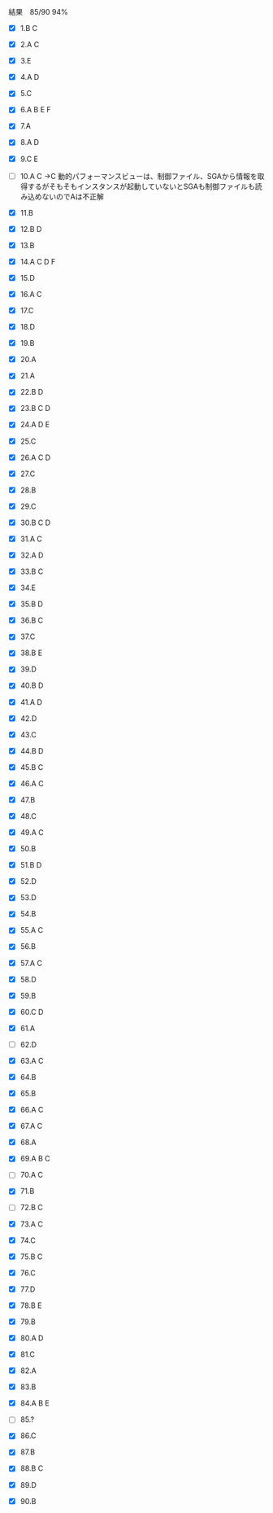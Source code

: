 結果　85/90 94%　
- [x] 1.B C 
- [x] 2.A C
- [x] 3.E
- [x] 4.A D
- [x] 5.C
- [x] 6.A B E F
- [x] 7.A
- [x] 8.A D
- [x] 9.C E
- [ ] 10.A C →C 
動的パフォーマンスビューは、制御ファイル、SGAから情報を取得するがそもそもインスタンスが起動していないとSGAも制御ファイルも読み込めないのでAは不正解
- [x] 11.B
- [x] 12.B D
- [x] 13.B
- [x] 14.A C D F
- [x] 15.D
- [x] 16.A C
- [x] 17.C 
- [x] 18.D
- [x] 19.B
- [x] 20.A
- [x] 21.A
- [x] 22.B D
- [x] 23.B C D
- [x] 24.A D E
- [x] 25.C
- [x] 26.A C D
- [x] 27.C
- [x] 28.B
- [x] 29.C
- [x] 30.B C D
- [x] 31.A C 
- [x] 32.A D
- [x] 33.B C
- [x] 34.E
- [x] 35.B D
- [x] 36.B C
- [x] 37.C
- [x] 38.B E
- [x] 39.D
- [x] 40.B D
- [x] 41.A D
- [x] 42.D
- [x] 43.C
- [x] 44.B D
- [x] 45.B C
- [x] 46.A C
- [x] 47.B
- [x] 48.C
- [x] 49.A C
- [x] 50.B
- [x] 51.B D 
- [x] 52.D
- [x] 53.D
- [x] 54.B
- [x] 55.A C
- [x] 56.B
- [x] 57.A C
- [x] 58.D
- [x] 59.B
- [x] 60.C D
- [x] 61.A
- [ ] 62.D

- [x] 63.A C
- [x] 64.B
- [x] 65.B
- [x] 66.A C 
- [x] 67.A C
- [x] 68.A 
- [x] 69.A B C
- [ ] 70.A C
- [x] 71.B
- [ ] 72.B C
- [x] 73.A C
- [x] 74.C
- [x] 75.B C
- [x] 76.C
- [x] 77.D
- [x] 78.B E
- [x] 79.B
- [x] 80.A D
- [x] 81.C
- [x] 82.A
- [x] 83.B 
- [x] 84.A B E
- [ ] 85.?
- [x] 86.C
- [x] 87.B
- [x] 88.B C
- [x] 89.D
- [x] 90.B